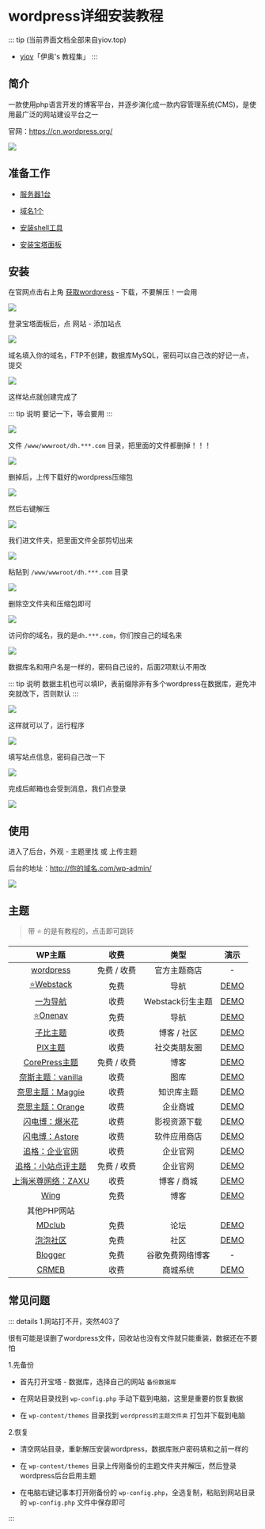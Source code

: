 # wordpress详细安装教程

::: tip (当前界面文档全部来自yiov.top) 
* [yiov](https://yiov.top/)「伊奥's 教程集」
:::



## 简介


一款使用php语言开发的博客平台，并逐步演化成一款内容管理系统(CMS)，是使用最广泛的网站建设平台之一


官网：https://cn.wordpress.org/


![](/wordpress/wordpress-01.png)




## 准备工作


* [服务器1台](./Server/)

* [域名1个](./domain/)

* [安装shell工具](./shell/)

* [安装宝塔面板](./BT.md)



## 安装

在官网点击右上角 [获取wordpress](https://cn.wordpress.org/download/) - 下载，不要解压！一会用

![](/wordpress/wordpress-02.png)


登录宝塔面板后，点 网站 - 添加站点

![](/wordpress/wordpress-03.png)


域名填入你的域名，FTP不创建，数据库MySQL，密码可以自己改的好记一点，提交


![](/wordpress/wordpress-04.png)


这样站点就创建完成了

::: tip 说明
要记一下，等会要用
:::

![](/wordpress/wordpress-05.png)


文件  `/www/wwwroot/dh.***.com` 目录，把里面的文件都删掉！！！

![](/wordpress/wordpress-06.png)


删掉后，上传下载好的wordpress压缩包

![](/wordpress/wordpress-07.png)


然后右键解压

![](/wordpress/wordpress-08.png)


我们进文件夹，把里面文件全部剪切出来

![](/wordpress/wordpress-09.png)

粘贴到 `/www/wwwroot/dh.***.com` 目录

![](/wordpress/wordpress-10.png)

删除空文件夹和压缩包即可

![](/wordpress/wordpress-11.png)


访问你的域名，我的是`dh.***.com`，你们按自己的域名来

![](/wordpress/wordpress-12.png)


数据库名和用户名是一样的，密码自己设的，后面2项默认不用改

::: tip 说明
数据主机也可以填IP，表前缀除非有多个wordpress在数据库，避免冲突就改下，否则默认
:::

![](/wordpress/wordpress-13.png)

这样就可以了，运行程序

![](/wordpress/wordpress-14.png)


填写站点信息，密码自己改一下

![](/wordpress/wordpress-15.png)


完成后邮箱也会受到消息，我们点登录

![](/wordpress/wordpress-16.png)




## 使用

进入了后台，外观 - 主题里找 或 上传主题

后台的地址：http://你的域名.com/wp-admin/

![](/wordpress/wordpress-17.png)


## 主题

> 带 ⭐ 的是有教程的，点击即可跳转

| WP主题 | 收费 | 类型 | 演示 |
|:-:|:-:|:-:|:-:|
| [wordpress](https://cn.wordpress.org/themes/) | 免费 / 收费 | 官方主题商店 | - |
| [⭐Webstack](./WebStack.md) | 免费 | 导航 | [DEMO](https://webstack.cc/) |
| [一为导航](https://www.iotheme.cn/store/onenav.html) | 收费 | Webstack衍生主题 | [DEMO](https://nav.iowen.cn/) |
| [⭐Onenav](./onenav.md) | 免费 | 导航 | [DEMO](https://nav.rss.ink/) |
| [子比主题](https://www.zibll.com/) | 收费 | 博客 / 社区 | [DEMO](https://demo.zibll.com/) |
| [PIX主题](https://www.get.top/shop/64.html) | 收费 | 社交类朋友圈 | [DEMO](https://pixit.cn/) |
| [CorePress主题](https://www.lovestu.com/corepress-free) | 免费 / 收费 | 博客 | [DEMO](https://www.lovestu.com/) |
| [奈斯主题：vanilla](https://www.nicetheme.cn/store/vanilla-wordpress-theme) | 收费 | 图库 | [DEMO](https://bananahub.nicetheme.xyz/) |
| [奈思主题：Maggie](https://www.nicetheme.cn/store/maggie) | 收费 | 知识库主题 | [DEMO](https://theme.nicetheme.xyz/maggie/) |
| [奈思主题：Orange](https://www.nicetheme.cn/store/orange-theme) | 收费 | 企业商城 | [DEMO](https://orange.demo.nicetheme.xyz/) |
| [闪电博：爆米花](https://www.wbolt.com/themes/popcorn) | 收费 | 影视资源下载 | [DEMO](https://popcorn.demo.wbolt.com/) |
| [闪电博：Astore](https://www.wbolt.com/themes/astore) | 收费 | 软件应用商店 | [DEMO](https://www.inpandora.com/?ref=wbolt) |
| [追格：企业官网](https://www.zhuige.com/) | 收费 | 企业官网 | [DEMO](https://qygw.zhuige.com/) |
| [追格：小站点评主题](https://www.zhuige.com/) | 免费 / 收费 | 企业官网 | [DEMO](https://www.xzdp.com/) |
| [上海米尊网络：ZAXU](https://www.zaxu.com/) | 收费 | 博客 / 商城 | [DEMO](https://demo.zaxu.com/) |
| [Wing](https://github.com/Tokinx/Wing) | 免费 | 博客 | [DEMO](https://biji.io/) |
| 其他PHP网站 |
| [MDclub](https://www.mdclub.org/) | 免费 | 论坛 | [DEMO](https://community.mdclub.org/) |
| [泡泡社区](https://github.com/rocboss/paopao-ce) | 免费 | 社区 | [DEMO](https://www.paopao.info/) |
| [Blogger](https://www.blogger.com/) | 免费 | 谷歌免费网络博客 | - |
| [CRMEB](https://www.crmeb.com/) | 收费 | 商城系统 | [DEMO](https://v5.crmeb.net/) |




## 常见问题

::: details 1.网站打不开，突然403了

很有可能是误删了wordpress文件，回收站也没有文件就只能重装，数据还在不要怕

1.先备份

* 首先打开宝塔 - 数据库，选择自己的网站 `备份数据库`

* 在网站目录找到 `wp-config.php` 手动下载到电脑，这里是重要的恢复数据

* 在 `wp-content/themes` 目录找到 `wordpress的主题文件夹` 打包并下载到电脑

2.恢复

* 清空网站目录，重新解压安装wordpress，数据库账户密码填和之前一样的

* 在 `wp-content/themes` 目录上传刚备份的主题文件夹并解压，然后登录wordpress后台启用主题

* 在电脑右键记事本打开刚备份的 `wp-config.php`，全选复制，粘贴到网站目录的 `wp-config.php` 文件中保存即可

:::